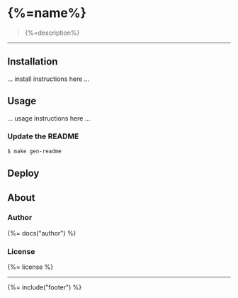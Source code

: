 # {%=name%}

> {%=description%}

---

## Installation

... install instructions here ...

## Usage

... usage instructions here ...

### Update the README

```bash
$ make gen-readme
```

## Deploy

## About

### Author
{%= docs("author") %}

### License
{%= license %}

***

{%= include("footer") %}